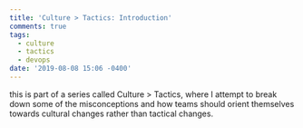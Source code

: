 ```yaml
---
title: 'Culture > Tactics: Introduction'
comments: true
tags:
  - culture
  - tactics
  - devops
date: '2019-08-08 15:06 -0400'
---
```

this is part of a series called Culture > Tactics, where I attempt to break down some of the misconceptions and how teams should orient themselves towards cultural changes rather than tactical changes.
